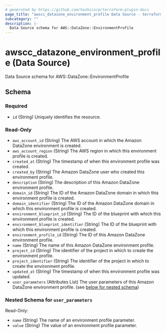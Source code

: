 ```yaml
---
# generated by https://github.com/hashicorp/terraform-plugin-docs
page_title: "awscc_datazone_environment_profile Data Source - terraform-provider-awscc"
subcategory: ""
description: |-
  Data Source schema for AWS::DataZone::EnvironmentProfile
---
```


# awscc_datazone_environment_profile (Data Source)

Data Source schema for AWS::DataZone::EnvironmentProfile



<!-- schema generated by tfplugindocs -->
## Schema

### Required

- `id` (String) Uniquely identifies the resource.

### Read-Only

- `aws_account_id` (String) The AWS account in which the Amazon DataZone environment is created.
- `aws_account_region` (String) The AWS region in which this environment profile is created.
- `created_at` (String) The timestamp of when this environment profile was created.
- `created_by` (String) The Amazon DataZone user who created this environment profile.
- `description` (String) The description of this Amazon DataZone environment profile.
- `domain_id` (String) The ID of the Amazon DataZone domain in which this environment profile is created.
- `domain_identifier` (String) The ID of the Amazon DataZone domain in which this environment profile is created.
- `environment_blueprint_id` (String) The ID of the blueprint with which this environment profile is created.
- `environment_blueprint_identifier` (String) The ID of the blueprint with which this environment profile is created.
- `environment_profile_id` (String) The ID of this Amazon DataZone environment profile.
- `name` (String) The name of this Amazon DataZone environment profile.
- `project_id` (String) The identifier of the project in which to create the environment profile.
- `project_identifier` (String) The identifier of the project in which to create the environment profile.
- `updated_at` (String) The timestamp of when this environment profile was updated.
- `user_parameters` (Attributes List) The user parameters of this Amazon DataZone environment profile. (see [below for nested schema](#nestedatt--user_parameters))

<a id="nestedatt--user_parameters"></a>
### Nested Schema for `user_parameters`

Read-Only:

- `name` (String) The name of an environment profile parameter.
- `value` (String) The value of an environment profile parameter.
